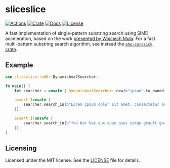 # sliceslice

[![Actions](https://github.com/marmeladema/sliceslice-rs/workflows/Check/badge.svg)](https://github.com/marmeladema/sliceslice-rs/actions)
[![Crate](https://img.shields.io/crates/v/sliceslice)](https://crates.io/crates/sliceslice)
[![Docs](https://docs.rs/sliceslice/badge.svg)](https://docs.rs/sliceslice)
[![License](https://img.shields.io/crates/l/sliceslice)](LICENSE)

A fast implementation of single-pattern substring search using SIMD acceleration, based on the work [presented by Wojciech Muła](http://0x80.pl/articles/simd-strfind.html). For a fast multi-pattern substring search algorithm, see instead the [`aho-corasick` crate](https://github.com/BurntSushi/aho-corasick).

## Example

```rust
use sliceslice::x86::DynamicAvx2Searcher;

fn main() {
    let searcher = unsafe { DynamicAvx2Searcher::new(b"ipsum".to_owned().into()) };

    assert!(unsafe {
        searcher.search_in(b"Lorem ipsum dolor sit amet, consectetur adipiscing elit")
    });

    assert!(!unsafe {
        searcher.search_in(b"foo bar baz qux quux quuz corge grault garply waldo fred")
    });
}
```

## Licensing

Licensed under the MIT license. See the [LICENSE](LICENSE) file for details.

